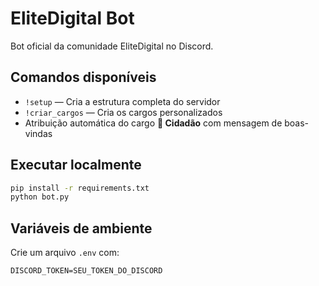 # EliteDigital Bot

Bot oficial da comunidade EliteDigital no Discord.

## Comandos disponíveis

- `!setup` — Cria a estrutura completa do servidor
- `!criar_cargos` — Cria os cargos personalizados
- Atribuição automática do cargo **👥 Cidadão** com mensagem de boas-vindas

## Executar localmente

```bash
pip install -r requirements.txt
python bot.py
```

## Variáveis de ambiente

Crie um arquivo `.env` com:

```
DISCORD_TOKEN=SEU_TOKEN_DO_DISCORD
```